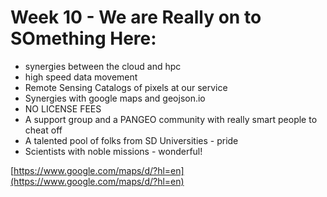 # Week 10 - We are Really on to SOmething Here:

- synergies between the cloud and hpc
- high speed data movement
- Remote Sensing Catalogs of pixels at our service
- Synergies with google maps and geojson.io
- NO LICENSE FEES
- A support group and a PANGEO community with really smart people to cheat off
- A talented pool of folks from SD Universities - pride
- Scientists with noble missions - wonderful!

[https://www.google.com/maps/d/?hl=en](https://www.google.com/maps/d/?hl=en)
